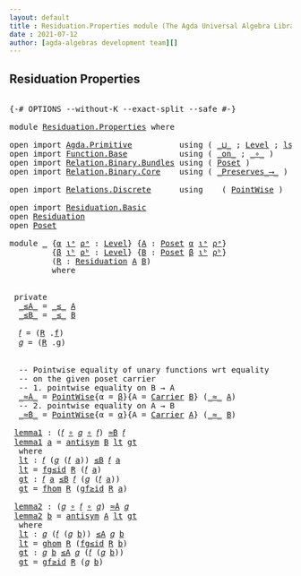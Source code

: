 ```yaml
---
layout: default
title : Residuation.Properties module (The Agda Universal Algebra Library)
date : 2021-07-12
author: [agda-algebras development team][]
---
```


## Residuation Properties

<pre class="Agda">

<a id="203" class="Symbol">{-#</a> <a id="207" class="Keyword">OPTIONS</a> <a id="215" class="Pragma">--without-K</a> <a id="227" class="Pragma">--exact-split</a> <a id="241" class="Pragma">--safe</a> <a id="248" class="Symbol">#-}</a>

<a id="253" class="Keyword">module</a> <a id="260" href="Residuation.Properties.html" class="Module">Residuation.Properties</a> <a id="283" class="Keyword">where</a>

<a id="290" class="Keyword">open</a> <a id="295" class="Keyword">import</a> <a id="302" href="Agda.Primitive.html" class="Module">Agda.Primitive</a>          <a id="326" class="Keyword">using</a> <a id="332" class="Symbol">(</a> <a id="334" href="Agda.Primitive.html#810" class="Primitive Operator">_⊔_</a> <a id="338" class="Symbol">;</a> <a id="340" href="Agda.Primitive.html#597" class="Postulate">Level</a> <a id="346" class="Symbol">;</a> <a id="348" href="Agda.Primitive.html#780" class="Primitive">lsuc</a><a id="352" class="Symbol">)</a> <a id="354" class="Keyword">renaming</a> <a id="363" class="Symbol">(</a> <a id="365" href="Agda.Primitive.html#326" class="Primitive">Set</a> <a id="369" class="Symbol">to</a> <a id="372" class="Primitive">Type</a> <a id="377" class="Symbol">)</a>
<a id="379" class="Keyword">open</a> <a id="384" class="Keyword">import</a> <a id="391" href="Function.Base.html" class="Module">Function.Base</a>           <a id="415" class="Keyword">using</a> <a id="421" class="Symbol">(</a> <a id="423" href="Function.Base.html#6285" class="Function Operator">_on_</a> <a id="428" class="Symbol">;</a> <a id="430" href="Function.Base.html#1031" class="Function Operator">_∘_</a> <a id="434" class="Symbol">)</a>
<a id="436" class="Keyword">open</a> <a id="441" class="Keyword">import</a> <a id="448" href="Relation.Binary.Bundles.html" class="Module">Relation.Binary.Bundles</a> <a id="472" class="Keyword">using</a> <a id="478" class="Symbol">(</a> <a id="480" href="Relation.Binary.Bundles.html#3028" class="Record">Poset</a> <a id="486" class="Symbol">)</a>
<a id="488" class="Keyword">open</a> <a id="493" class="Keyword">import</a> <a id="500" href="Relation.Binary.Core.html" class="Module">Relation.Binary.Core</a>    <a id="524" class="Keyword">using</a> <a id="530" class="Symbol">(</a> <a id="532" href="Relation.Binary.Core.html#1563" class="Function Operator">_Preserves_⟶_</a> <a id="546" class="Symbol">)</a>

<a id="549" class="Keyword">open</a> <a id="554" class="Keyword">import</a> <a id="561" href="Relations.Discrete.html" class="Module">Relations.Discrete</a>      <a id="585" class="Keyword">using</a>    <a id="594" class="Symbol">(</a> <a id="596" href="Relations.Discrete.html#1341" class="Function">PointWise</a> <a id="606" class="Symbol">)</a>

<a id="609" class="Keyword">open</a> <a id="614" class="Keyword">import</a> <a id="621" href="Residuation.Basic.html" class="Module">Residuation.Basic</a>
<a id="639" class="Keyword">open</a> <a id="644" href="Residuation.Basic.html#695" class="Module">Residuation</a>
<a id="656" class="Keyword">open</a> <a id="661" href="Relation.Binary.Bundles.html#3028" class="Module">Poset</a>

<a id="668" class="Keyword">module</a> <a id="675" href="Residuation.Properties.html#675" class="Module">_</a> <a id="677" class="Symbol">{</a><a id="678" href="Residuation.Properties.html#678" class="Bound">α</a> <a id="680" href="Residuation.Properties.html#680" class="Bound">ιᵃ</a> <a id="683" href="Residuation.Properties.html#683" class="Bound">ρᵃ</a> <a id="686" class="Symbol">:</a> <a id="688" href="Agda.Primitive.html#597" class="Postulate">Level</a><a id="693" class="Symbol">}</a> <a id="695" class="Symbol">{</a><a id="696" href="Residuation.Properties.html#696" class="Bound">A</a> <a id="698" class="Symbol">:</a> <a id="700" href="Relation.Binary.Bundles.html#3028" class="Record">Poset</a> <a id="706" href="Residuation.Properties.html#678" class="Bound">α</a> <a id="708" href="Residuation.Properties.html#680" class="Bound">ιᵃ</a> <a id="711" href="Residuation.Properties.html#683" class="Bound">ρᵃ</a><a id="713" class="Symbol">}</a>
         <a id="724" class="Symbol">{</a><a id="725" href="Residuation.Properties.html#725" class="Bound">β</a> <a id="727" href="Residuation.Properties.html#727" class="Bound">ιᵇ</a> <a id="730" href="Residuation.Properties.html#730" class="Bound">ρᵇ</a> <a id="733" class="Symbol">:</a> <a id="735" href="Agda.Primitive.html#597" class="Postulate">Level</a><a id="740" class="Symbol">}</a> <a id="742" class="Symbol">{</a><a id="743" href="Residuation.Properties.html#743" class="Bound">B</a> <a id="745" class="Symbol">:</a> <a id="747" href="Relation.Binary.Bundles.html#3028" class="Record">Poset</a> <a id="753" href="Residuation.Properties.html#725" class="Bound">β</a> <a id="755" href="Residuation.Properties.html#727" class="Bound">ιᵇ</a> <a id="758" href="Residuation.Properties.html#730" class="Bound">ρᵇ</a><a id="760" class="Symbol">}</a>
         <a id="771" class="Symbol">(</a><a id="772" href="Residuation.Properties.html#772" class="Bound">R</a> <a id="774" class="Symbol">:</a> <a id="776" href="Residuation.Basic.html#695" class="Record">Residuation</a> <a id="788" href="Residuation.Properties.html#696" class="Bound">A</a> <a id="790" href="Residuation.Properties.html#743" class="Bound">B</a><a id="791" class="Symbol">)</a>
         <a id="802" class="Keyword">where</a>


 <a id="811" class="Keyword">private</a>
  <a id="821" href="Residuation.Properties.html#821" class="Function Operator">_≤A_</a> <a id="826" class="Symbol">=</a> <a id="828" href="Relation.Binary.Bundles.html#3167" class="Field Operator">_≤_</a> <a id="832" href="Residuation.Properties.html#696" class="Bound">A</a>
  <a id="836" href="Residuation.Properties.html#836" class="Function Operator">_≤B_</a> <a id="841" class="Symbol">=</a> <a id="843" href="Relation.Binary.Bundles.html#3167" class="Field Operator">_≤_</a> <a id="847" href="Residuation.Properties.html#743" class="Bound">B</a>

  <a id="852" href="Residuation.Properties.html#852" class="Function">𝑓</a> <a id="854" class="Symbol">=</a> <a id="856" class="Symbol">(</a><a id="857" href="Residuation.Properties.html#772" class="Bound">R</a> <a id="859" class="Symbol">.</a><a id="860" href="Residuation.Basic.html#757" class="Field">f</a><a id="861" class="Symbol">)</a>
  <a id="865" href="Residuation.Properties.html#865" class="Function">𝑔</a> <a id="867" class="Symbol">=</a> <a id="869" class="Symbol">(</a><a id="870" href="Residuation.Properties.html#772" class="Bound">R</a> <a id="872" class="Symbol">.</a><a id="873" href="Residuation.Basic.html#790" class="Field">g</a><a id="874" class="Symbol">)</a>


  <a id="880" class="Comment">-- Pointwise equality of unary functions wrt equality</a>
  <a id="936" class="Comment">-- on the given poset carrier</a>
  <a id="968" class="Comment">-- 1. pointwise equality on B → A</a>
  <a id="1004" href="Residuation.Properties.html#1004" class="Function Operator">_≈̇A_</a> <a id="1010" class="Symbol">=</a> <a id="1012" href="Relations.Discrete.html#1341" class="Function">PointWise</a><a id="1021" class="Symbol">{</a><a id="1022" class="Argument">α</a> <a id="1024" class="Symbol">=</a> <a id="1026" href="Residuation.Properties.html#725" class="Bound">β</a><a id="1027" class="Symbol">}{</a><a id="1029" class="Argument">A</a> <a id="1031" class="Symbol">=</a> <a id="1033" href="Relation.Binary.Bundles.html#3104" class="Field">Carrier</a> <a id="1041" href="Residuation.Properties.html#743" class="Bound">B</a><a id="1042" class="Symbol">}</a> <a id="1044" class="Symbol">(</a><a id="1045" href="Relation.Binary.Bundles.html#3131" class="Field Operator">_≈_</a> <a id="1049" href="Residuation.Properties.html#696" class="Bound">A</a><a id="1050" class="Symbol">)</a>
  <a id="1054" class="Comment">-- 2. pointwise equality on A → B</a>
  <a id="1090" href="Residuation.Properties.html#1090" class="Function Operator">_≈̇B_</a> <a id="1096" class="Symbol">=</a> <a id="1098" href="Relations.Discrete.html#1341" class="Function">PointWise</a><a id="1107" class="Symbol">{</a><a id="1108" class="Argument">α</a> <a id="1110" class="Symbol">=</a> <a id="1112" href="Residuation.Properties.html#678" class="Bound">α</a><a id="1113" class="Symbol">}{</a><a id="1115" class="Argument">A</a> <a id="1117" class="Symbol">=</a> <a id="1119" href="Relation.Binary.Bundles.html#3104" class="Field">Carrier</a> <a id="1127" href="Residuation.Properties.html#696" class="Bound">A</a><a id="1128" class="Symbol">}</a> <a id="1130" class="Symbol">(</a><a id="1131" href="Relation.Binary.Bundles.html#3131" class="Field Operator">_≈_</a> <a id="1135" href="Residuation.Properties.html#743" class="Bound">B</a><a id="1136" class="Symbol">)</a>

 <a id="1140" href="Residuation.Properties.html#1140" class="Function">lemma1</a> <a id="1147" class="Symbol">:</a> <a id="1149" class="Symbol">(</a><a id="1150" href="Residuation.Properties.html#852" class="Function">𝑓</a> <a id="1152" href="Function.Base.html#1031" class="Function Operator">∘</a> <a id="1154" href="Residuation.Properties.html#865" class="Function">𝑔</a> <a id="1156" href="Function.Base.html#1031" class="Function Operator">∘</a> <a id="1158" href="Residuation.Properties.html#852" class="Function">𝑓</a><a id="1159" class="Symbol">)</a> <a id="1161" href="Residuation.Properties.html#1090" class="Function Operator">≈̇B</a> <a id="1165" href="Residuation.Properties.html#852" class="Function">𝑓</a>
 <a id="1168" href="Residuation.Properties.html#1140" class="Function">lemma1</a> <a id="1175" href="Residuation.Properties.html#1175" class="Bound">a</a> <a id="1177" class="Symbol">=</a> <a id="1179" href="Relation.Binary.Structures.html#3275" class="Function">antisym</a> <a id="1187" href="Residuation.Properties.html#743" class="Bound">B</a> <a id="1189" href="Residuation.Properties.html#1205" class="Function">lt</a> <a id="1192" href="Residuation.Properties.html#1252" class="Function">gt</a>
  <a id="1197" class="Keyword">where</a>
  <a id="1205" href="Residuation.Properties.html#1205" class="Function">lt</a> <a id="1208" class="Symbol">:</a> <a id="1210" href="Residuation.Properties.html#852" class="Function">𝑓</a> <a id="1212" class="Symbol">(</a><a id="1213" href="Residuation.Properties.html#865" class="Function">𝑔</a> <a id="1215" class="Symbol">(</a><a id="1216" href="Residuation.Properties.html#852" class="Function">𝑓</a> <a id="1218" href="Residuation.Properties.html#1175" class="Bound">a</a><a id="1219" class="Symbol">))</a> <a id="1222" href="Residuation.Properties.html#836" class="Function Operator">≤B</a> <a id="1225" href="Residuation.Properties.html#852" class="Function">𝑓</a> <a id="1227" href="Residuation.Properties.html#1175" class="Bound">a</a>
  <a id="1231" href="Residuation.Properties.html#1205" class="Function">lt</a> <a id="1234" class="Symbol">=</a> <a id="1236" href="Residuation.Basic.html#923" class="Field">fg≤id</a> <a id="1242" href="Residuation.Properties.html#772" class="Bound">R</a> <a id="1244" class="Symbol">(</a><a id="1245" href="Residuation.Properties.html#852" class="Function">𝑓</a> <a id="1247" href="Residuation.Properties.html#1175" class="Bound">a</a><a id="1248" class="Symbol">)</a>
  <a id="1252" href="Residuation.Properties.html#1252" class="Function">gt</a> <a id="1255" class="Symbol">:</a> <a id="1257" href="Residuation.Properties.html#852" class="Function">𝑓</a> <a id="1259" href="Residuation.Properties.html#1175" class="Bound">a</a> <a id="1261" href="Residuation.Properties.html#836" class="Function Operator">≤B</a> <a id="1264" href="Residuation.Properties.html#852" class="Function">𝑓</a> <a id="1266" class="Symbol">(</a><a id="1267" href="Residuation.Properties.html#865" class="Function">𝑔</a> <a id="1269" class="Symbol">(</a><a id="1270" href="Residuation.Properties.html#852" class="Function">𝑓</a> <a id="1272" href="Residuation.Properties.html#1175" class="Bound">a</a><a id="1273" class="Symbol">))</a>
  <a id="1278" href="Residuation.Properties.html#1252" class="Function">gt</a> <a id="1281" class="Symbol">=</a> <a id="1283" href="Residuation.Basic.html#823" class="Field">fhom</a> <a id="1288" href="Residuation.Properties.html#772" class="Bound">R</a> <a id="1290" class="Symbol">(</a><a id="1291" href="Residuation.Basic.html#893" class="Field">gf≥id</a> <a id="1297" href="Residuation.Properties.html#772" class="Bound">R</a> <a id="1299" href="Residuation.Properties.html#1175" class="Bound">a</a><a id="1300" class="Symbol">)</a>

 <a id="1304" href="Residuation.Properties.html#1304" class="Function">lemma2</a> <a id="1311" class="Symbol">:</a> <a id="1313" class="Symbol">(</a><a id="1314" href="Residuation.Properties.html#865" class="Function">𝑔</a> <a id="1316" href="Function.Base.html#1031" class="Function Operator">∘</a> <a id="1318" href="Residuation.Properties.html#852" class="Function">𝑓</a> <a id="1320" href="Function.Base.html#1031" class="Function Operator">∘</a> <a id="1322" href="Residuation.Properties.html#865" class="Function">𝑔</a><a id="1323" class="Symbol">)</a> <a id="1325" href="Residuation.Properties.html#1004" class="Function Operator">≈̇A</a> <a id="1329" href="Residuation.Properties.html#865" class="Function">𝑔</a>
 <a id="1332" href="Residuation.Properties.html#1304" class="Function">lemma2</a> <a id="1339" href="Residuation.Properties.html#1339" class="Bound">b</a> <a id="1341" class="Symbol">=</a> <a id="1343" href="Relation.Binary.Structures.html#3275" class="Function">antisym</a> <a id="1351" href="Residuation.Properties.html#696" class="Bound">A</a> <a id="1353" href="Residuation.Properties.html#1369" class="Function">lt</a> <a id="1356" href="Residuation.Properties.html#1421" class="Function">gt</a>
  <a id="1361" class="Keyword">where</a>
  <a id="1369" href="Residuation.Properties.html#1369" class="Function">lt</a> <a id="1372" class="Symbol">:</a> <a id="1374" href="Residuation.Properties.html#865" class="Function">𝑔</a> <a id="1376" class="Symbol">(</a><a id="1377" href="Residuation.Properties.html#852" class="Function">𝑓</a> <a id="1379" class="Symbol">(</a><a id="1380" href="Residuation.Properties.html#865" class="Function">𝑔</a> <a id="1382" href="Residuation.Properties.html#1339" class="Bound">b</a><a id="1383" class="Symbol">))</a> <a id="1386" href="Residuation.Properties.html#821" class="Function Operator">≤A</a> <a id="1389" href="Residuation.Properties.html#865" class="Function">𝑔</a> <a id="1391" href="Residuation.Properties.html#1339" class="Bound">b</a>
  <a id="1395" href="Residuation.Properties.html#1369" class="Function">lt</a> <a id="1398" class="Symbol">=</a> <a id="1400" href="Residuation.Basic.html#858" class="Field">ghom</a> <a id="1405" href="Residuation.Properties.html#772" class="Bound">R</a> <a id="1407" class="Symbol">(</a><a id="1408" href="Residuation.Basic.html#923" class="Field">fg≤id</a> <a id="1414" href="Residuation.Properties.html#772" class="Bound">R</a> <a id="1416" href="Residuation.Properties.html#1339" class="Bound">b</a><a id="1417" class="Symbol">)</a>
  <a id="1421" href="Residuation.Properties.html#1421" class="Function">gt</a> <a id="1424" class="Symbol">:</a> <a id="1426" href="Residuation.Properties.html#865" class="Function">𝑔</a> <a id="1428" href="Residuation.Properties.html#1339" class="Bound">b</a> <a id="1430" href="Residuation.Properties.html#821" class="Function Operator">≤A</a> <a id="1433" href="Residuation.Properties.html#865" class="Function">𝑔</a> <a id="1435" class="Symbol">(</a><a id="1436" href="Residuation.Properties.html#852" class="Function">𝑓</a> <a id="1438" class="Symbol">(</a><a id="1439" href="Residuation.Properties.html#865" class="Function">𝑔</a> <a id="1441" href="Residuation.Properties.html#1339" class="Bound">b</a><a id="1442" class="Symbol">))</a>
  <a id="1447" href="Residuation.Properties.html#1421" class="Function">gt</a> <a id="1450" class="Symbol">=</a> <a id="1452" href="Residuation.Basic.html#893" class="Field">gf≥id</a> <a id="1458" href="Residuation.Properties.html#772" class="Bound">R</a> <a id="1460" class="Symbol">(</a><a id="1461" href="Residuation.Properties.html#865" class="Function">𝑔</a> <a id="1463" href="Residuation.Properties.html#1339" class="Bound">b</a><a id="1464" class="Symbol">)</a>

</pre>
